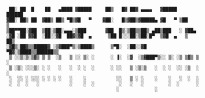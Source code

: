 <!--### 🌲🍄🍵✨🤠🌿🥴🐛🚧🪄🪞🎈🧙🏻‍♂️-->
```
 ██░ ██  █    ██   ▄████ ▓█████     ██▒   █▓ ██▓ ▄▄▄▄   ▓█████   ██████ 
▓██░ ██▒ ██  ▓██▒ ██▒ ▀█▒▓█   ▀    ▓██░   █▒▓██▒▓█████▄ ▓█   ▀ ▒██    ▒ 
▒██▀▀██░▓██  ▒██░▒██░▄▄▄░▒███       ▓██  █▒░▒██▒▒██▒ ▄██▒███   ░ ▓██▄   
░▓█ ░██ ▓▓█  ░██░░▓█  ██▓▒▓█  ▄      ▒██ █░░░██░▒██░█▀  ▒▓█  ▄   ▒   ██▒
░▓█▒░██▓▒▒█████▓ ░▒▓███▀▒░▒████▒      ▒▀█░  ░██░░▓█  ▀█▓░▒████▒▒██████▒▒
 ▒ ░░▒░▒░▒▓▒ ▒ ▒  ░▒   ▒ ░░ ▒░ ░      ░ ▐░  ░▓  ░▒▓███▀▒░░ ▒░ ░▒ ▒▓▒ ▒ ░
 ▒ ░▒░ ░░░▒░ ░ ░   ░   ░  ░ ░  ░      ░ ░░   ▒ ░▒░▒   ░  ░ ░  ░░ ░▒  ░ ░
 ░  ░░ ░ ░░░ ░ ░ ░ ░   ░    ░           ░░   ▒ ░ ░    ░    ░   ░  ░  ░  
 ░  ░  ░   ░           ░    ░  ░         ░   ░   ░         ░  ░      ░  
                                        ░             ░                  
                                                                    
```

<!--
**alachie/alachie** is a ✨ _special_ ✨ repository because its `README.md` (this file) appears on your GitHub profile.

Here are some ideas to get you started:

- 🔭 I’m currently working on ...
- 🌱 I’m currently learning ...
- 👯 I’m looking to collaborate on ...
- 🤔 I’m looking for help with ...
- 💬 Ask me about ...
- 📫 How to reach me: ...
- 😄 Pronouns: ...
- ⚡ Fun fact: ...
-->

